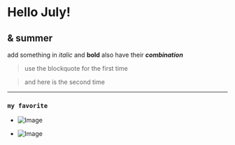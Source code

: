 # Hello July!
## & summer

add something in _italic_ and __bold__
also have their ___combination___

> use the blockquote for the first time

> and here is the second time

---

### `my favorite`
* ![Image](https://a-z-animals.com/media/2021/10/shutterstock_91045121-1024x535.jpg)

* ![Image](https://lionalert.org/wp-content/uploads/2020/01/Lion-Cubs.jpg)

